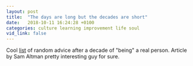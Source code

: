 ```yaml
---
layout: post
title:  "The days are long but the decades are short"
date:   2018-10-11 16:24:28 +0100
categories: culture learning improvement life soul
vid_link: false
---
```


Cool [list] of random advice after a decade of "being" a real person.  Article by Sam Altman pretty interesting guy for sure.

[list]: //blog.samaltman.com/the-days-are-long-but-the-decades-are-short